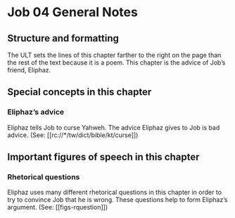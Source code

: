 # Job 04 General Notes
## Structure and formatting

The ULT sets the lines of this chapter farther to the right on the page than the rest of the text because it is a poem. This chapter is the advice of Job’s friend, Eliphaz.

## Special concepts in this chapter

### Eliphaz’s advice
Eliphaz tells Job to curse Yahweh. The advice Eliphaz gives to Job is bad advice. (See: [[rc://*/tw/dict/bible/kt/curse]])

## Important figures of speech in this chapter

### Rhetorical questions
Eliphaz uses many different rhetorical questions in this chapter in order to try to convince Job that he is wrong. These questions help to form Eliphaz’s argument. (See: [[figs-rquestion]])